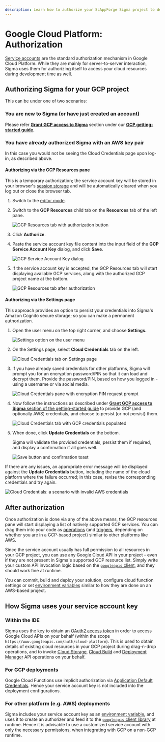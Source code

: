 ```yaml
---
description: Learn how to authorize your SLAppForge Sigma project to deploy on Google Cloud Platform, or invoke GCP services from other cloud platforms
---
```


# Google Cloud Platform: Authorization

[Service accounts](https://cloud.google.com/iam/docs/understanding-service-accounts)
are the standard authorization mechanism in Google Cloud Platform. While they are mainly for server-to-server interaction,
Sigma uses them for authorizing itself to access your cloud resources during development time as well.


## Authorizing Sigma for your GCP project

This can be under one of two scenarios:


### You are new to Sigma (or have just created an account)

Please refer [**Grant GCP access to Sigma**](getting-started.md#grant-gcp-access-to-sigma) section under our
[**GCP getting-started guide**](getting-started.md).


### You have already authorized Sigma with an AWS key pair

In this case you would not be seeing the Cloud Credentials page upon log-in, as described above.


#### Authorizing via the GCP Resources pane

This is a temporary authorization; the service account key will be stored in your browser's
[session storage](https://www.w3schools.com/jsref/prop_win_sessionstorage.asp)
and will be automatically cleared when you log out or close the browser tab.

1. Switch to the [editor mode](https://sigma.slappforge.com/#/editor).

2. Switch to the **GCP Resources** child tab on the **Resources** tab of the left pane.

   ![GCP Resources tab with authorization button](images/sigma-auth-via-resources-pane/01-gcp-tab-not-authorized.png)

3. Click **Authorize**.

4. Paste the service account key file content into the input field of the **GCP Service Account Key** dialog,
and click **Save**.

   ![GCP Service Account Key dialog](../../images/cloud-credentials/03-service-account-key-dialog.png)

5. If the service account key is accepted, the GCP Resources tab will start displaying available GCP services,
along with the authorized GCP project name at the bottom.

   ![GCP Resources tab after authorization](images/sigma-auth-via-resources-pane/03-service-account-key-configured.png)


#### Authorizing via the Settings page

This approach provides an option to persist your credentials into Sigma's Amazon Cognito secure storage;
so you can make a permanent authorization.

1. Open the user menu on the top right corner, and choose **Settings**.

   ![Settings option on the user menu](images/sigma-auth-via-cloud-credentials-settings/01-sigma-user-menu-settings-option.png)

2. On the Settings page, select **Cloud Credentials** tab on the left.

   ![Cloud Credentials tab on Settings page](images/sigma-auth-via-cloud-credentials-settings/02-sigma-settings-page-with-cloud-credentials-tab-highlighted.png)

3. If you have already saved credentials for other platforms, Sigma will prompt you for an encryption password/PIN
so that it can load and decrypt them.
Provide the password/PIN, based on how you logged in - using a username or via social media.

   ![Cloud Credentials pane with encryption PIN request prompt](images/sigma-auth-via-cloud-credentials-settings/03-cloud-credentials-tab-encryption-key-prompt.png)

3. Now follow the instructions as described under
[**Grant GCP access to Sigma** section of the getting-started guide](getting-started.md#grant-gcp-access-to-sigma)
to provide GCP (and optionally AWS) credentials, and choose to persist (or not persist) them.

   ![Cloud Credentials tab with GCP credentials populated](images/sigma-auth-via-cloud-credentials-settings/04-cloud-credentials-tab-with-gcp-credentials.png)

4. When done, click **Update Credentials** on the bottom.

   Sigma will validate the provided credentials, persist them if required, and display a confirmation if all goes well.

   ![Save button and confirmation toast](images/sigma-auth-via-cloud-credentials-settings/05-cloud-credentials-saved-confirmation.png)

If there are any issues, an appropriate error message will be displayed against the **Update Credentials** button,
including the name of the cloud platform where the failure occurred;
in this case, revise the corresponding credentials and try again.

![Cloud Credentials: a scenario with invalid AWS credentials](images/sigma-auth-via-cloud-credentials-settings/06-cloud-credentials-validation-error.png)


## After authorization

Once authorization is done via any of the above means,
the GCP resources pane will start displaying a list of natively supported GCP services.
You can drag them into your code as [operations](../../concepts/operations.md) (and [triggers](../../concepts/triggers.md),
depending on whether you are in a GCP-based project) similar to other platforms like AWS.

Since the service account usually has full permission to all resources in your GCP project,
you can use any Google Cloud API in your project - even if they are not present in Sigma's supported GCP resource list.
Simply write your custom API invocation logic based on the [`googleapis` client](https://www.npmjs.com/package/googleapis),
and they should work fine at runtime.

You can commit, build and deploy your solution, configure cloud function settings or set
[environment variables](../../features/environment-variables/environment-variables.md) similar to how they are done on an AWS-based project.


## How Sigma uses your service account key

### Within the IDE

Sigma uses the key to obtain an [OAuth2 access token](https://developers.google.com/identity/protocols/OAuth2)
in order to access Google Cloud APIs on your behalf (within the scope `https://www.googleapis.com/auth/cloud-platform`).
This is used to obtain details of existing cloud resources in your GCP project during drag-n-drop operations,
and to invoke [Cloud Storage](https://cloud.google.com/storage/), [Cloud Build](https://cloud.google.com/cloud-build/)
and [Deployment Manager](https://cloud.google.com/deployment-manager/) API operations on your behalf.

### For GCP deployments

Google Cloud Functions use implicit authorization via
[Application Default Credentials](https://cloud.google.com/docs/authentication/production#providing_credentials_to_your_application).
Hence your service account key is not included into the deployment configurations.

### For other platform (e.g. AWS) deployments

Sigma includes your service account key as an [environment variable](../../features/environment-variables/environment-variables.md),
and uses it to create an authorizer and feed it to the
[`googleapis` client library](https://www.npmjs.com/package/googleapis) at runtime.
Hence it is advisable to use a customized service account with only the necessary permissions,
when integrating with GCP on a non-GCP runtime.
